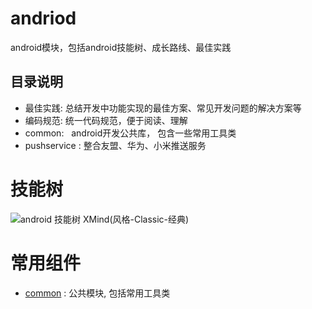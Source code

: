 # andriod
android模块，包括android技能树、成长路线、最佳实践

## 目录说明
- 最佳实践:  总结开发中功能实现的最佳方案、常见开发问题的解决方案等
- 编码规范:  统一代码规范，便于阅读、理解
- common:   android开发公共库， 包含一些常用工具类
- pushservice :  整合友盟、华为、小米推送服务

# 技能树
![android 技能树](https://github.com/30days-tech/android/blob/master/成长路线/Android%E6%8A%80%E8%83%BD%E6%A0%91.png)
XMind(风格-Classic-经典)

# 常用组件
- [common]() : 公共模块, 包括常用工具类

